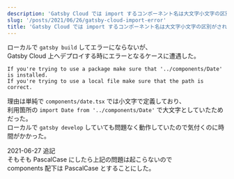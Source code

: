```yaml
---
description: 'Gatsby Cloud では import するコンポーネント名は大文字小文字の区別がされる'
slug: '/posts/2021/06/26/gatsby-cloud-import-error'
title: 'Gatsby Cloud では import するコンポーネント名は大文字小文字の区別がされる'
---
```


ローカルで `gatsby build` してエラーにならないが、  
Gatsby Cloud 上へデプロイする時にエラーとなるケースに遭遇した。

```
If you're trying to use a package make sure that '../components/Date' is installed.
If you're trying to use a local file make sure that the path is correct.
```

理由は単純で `components/date.tsx` では小文字で定義しており、  
利用箇所の `import Date from '../components/Date'` で大文字としていたためだった。  
ローカルで `gatsby develop` していても問題なく動作していたので気付くのに時間がかかった。

2021-06-27 追記  
そもそも PascalCase にしたら上記の問題は起こらないので  
components 配下は PascalCase とすることにした。
